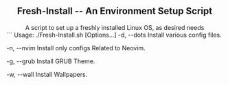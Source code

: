 <div align="center">
  <h2>Fresh-Install  --  An Environment Setup Script</h1>
  A script to set up a freshly installed Linux OS, as desired needs
</div>
```
Usage: ./Fresh-Install.sh [Options...] <url>
 -d, --dots           Install various config files. 

 -n, --nvim           Install only configs Related to Neovim.

 -g, --grub           Install GRUB Theme.

 -w, --wall           Install Wallpapers.
 ```
